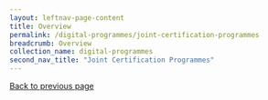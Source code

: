 ```yaml
---
layout: leftnav-page-content
title: Overview
permalink: /digital-programmes/joint-certification-programmes
breadcrumb: Overview
collection_name: digital-programmes
second_nav_title: "Joint Certification Programmes"
---
```

<a href="#" onclick="history.go(-1)">Back to previous page</a>
